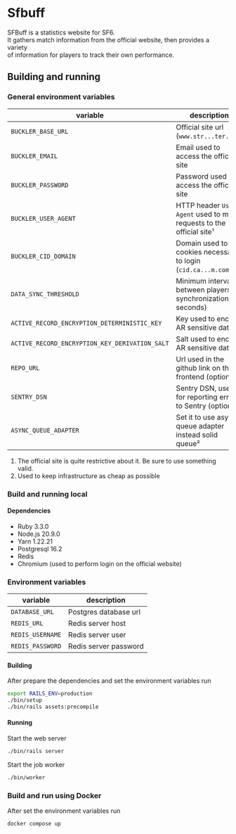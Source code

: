# Sfbuff

SFBuff is a statistics website for SF6.  
It gathers match information from the official website, then provides a variety  
of information for players to track their own performance.

## Building and running

### General environment variables

| variable                                       | description                                                          |
| ---------------------------------------------- | -------------------------------------------------------------------- |
| `BUCKLER_BASE_URL`                             | Official site url (`www.str...ter.com`)                              |
| `BUCKLER_EMAIL`                                | Email used to access the official site                               |
| `BUCKLER_PASSWORD`                             | Password used to access the official site                            |
| `BUCKLER_USER_AGENT`                           | HTTP header `User-Agent` used to make requests to the official site¹ |
| `BUCKLER_CID_DOMAIN`                           | Domain used to set cookies necessary to login (`cid.ca...m.com`)     |
| `DATA_SYNC_THRESHOLD`                          | Minimum interval between players synchronization (in seconds)        |
| `ACTIVE_RECORD_ENCRYPTION_DETERMINISTIC_KEY`   | Key used to encrypt AR sensitive data                                |
| `ACTIVE_RECORD_ENCRYPTION_KEY_DERIVATION_SALT` | Salt used to encrypt AR sensitive data                               |
| `REPO_URL`                                     | Url used in the github link on the frontend (optional)               |
| `SENTRY_DSN`                                   | Sentry DSN, used for reporting errors to Sentry (optional)           |
| `ASYNC_QUEUE_ADAPTER`                          | Set it to use async queue adapter instead solid queue²               |

1. The official site is quite restrictive about it. Be sure to use something valid.
2. Used to keep infrastructure as cheap as possible

### Build and running local

#### Dependencies

- Ruby 3.3.0
- Node.js 20.9.0
- Yarn 1.22.21
- Postgresql 16.2
- Redis
- Chromium (used to perform login on the official website)

### Environment variables

| variable         | description           |
| ---------------- | --------------------- |
| `DATABASE_URL`   | Postgres database url |
| `REDIS_URL`      | Redis server host     |
| `REDIS_USERNAME` | Redis server user     |
| `REDIS_PASSWORD` | Redis server password |

#### Building

After prepare the dependencies and set the environment variables run

```bash
export RAILS_ENV=production
./bin/setup
./bin/rails assets:precompile
```

#### Running

Start the web server

```bash
./bin/rails server
```

Start the job worker

```bash
./bin/worker
```

### Build and run using Docker

After set the environment variables run

```bash
docker compose up
```
